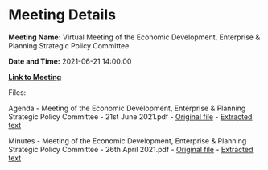 # Meeting Details

**Meeting Name:** Virtual Meeting of the Economic Development, Enterprise & Planning Strategic Policy Committee

**Date and Time:** 2021-06-21 14:00:00

**[Link to Meeting](https://www.limerick.ie/council/whats-on/meeting-economic-development-enterprise-planning-strategic-policy-committee-2)**

Files: 

Agenda - Meeting of the Economic Development, Enterprise & Planning Strategic Policy Committee - 21st June 2021.pdf - [Original file](https://www.limerick.ie/sites/default/files/media/documents/2021-06/agenda-of-spc-mtg-21st-june-2021.pdf) - [Extracted text](./Agenda%20-%C2%A0Meeting%20of%20the%20Economic%20Development%2C%20Enterprise%20%26%20Planning%20Strategic%20Policy%20Committee%20-%2021st%20June%202021.md)

Minutes - Meeting of the Economic Development, Enterprise & Planning Strategic Policy Committee - 26th April 2021.pdf - [Original file](https://www.limerick.ie/sites/default/files/media/documents/2021-06/item-1-minutes-of-spc-26th-april-2021.pdf) - [Extracted text](./Minutes%20-%C2%A0Meeting%20of%20the%20Economic%20Development%2C%20Enterprise%20%26%20Planning%20Strategic%20Policy%20Committee%20-%2026th%20April%202021.md)

